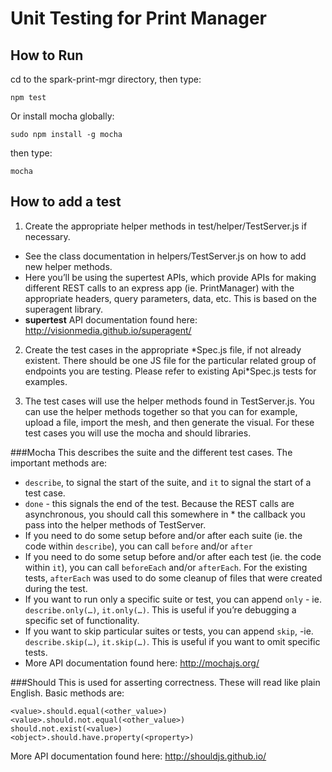 Unit Testing for Print Manager
==============

## How to Run
cd to the spark-print-mgr directory, then type:
```
npm test
```

Or install mocha globally:
```
sudo npm install -g mocha
```

then type:
```
mocha
```

## How to add a test
1. Create the appropriate helper methods in test/helper/TestServer.js if necessary.
  * See the class documentation in helpers/TestServer.js on how to add new helper methods.
  * Here you’ll be using the supertest APIs, which provide APIs for making different REST calls to an express app (ie. PrintManager) with the appropriate headers, query parameters, data, etc.  This is based on the superagent library.
  * **supertest** API documentation found here:  http://visionmedia.github.io/superagent/

2. Create the test cases in the appropriate \*Spec.js file, if not already existent.  There should be one JS file for the particular related group of endpoints you are testing.  Please refer to existing Api\*Spec.js tests for examples.

3. The test cases will use the helper methods found in TestServer.js.  You can use the helper methods together so that you can for example, upload a file, import the mesh, and then generate the visual.  For these test cases you will use the mocha and should libraries.

###Mocha
This describes the suite and the different test cases.  The important methods are:
* `describe`, to signal the start of the suite, and `it` to signal the start of a test case.
* `done` - this signals the end of the test.  Because the REST calls are asynchronous, you should call this somewhere in * the callback you pass into the helper methods of TestServer.
* If you need to do some setup before and/or after each suite (ie. the code within `describe`), you can call `before` and/or `after`
* If you need to do some setup before and/or after each test (ie. the code within `it`), you can call `beforeEach` and/or `afterEach`.  For the existing tests, `afterEach` was used to do some cleanup of files that were created during the test.
* If you want to run only a specific suite or test, you can append `only` - ie. `describe.only(…)`, `it.only(…)`.  This is useful if you’re debugging a specific set of functionality.
* If you want to skip particular suites or tests, you can append `skip`, -ie. `describe.skip(…)`, `it.skip(…)`.  This is useful if you want to omit specific tests.
* More API documentation found here:  http://mochajs.org/

###Should
This is used for asserting correctness.  These will read like plain English.  Basic methods are:
```
<value>.should.equal(<other_value>)
<value>.should.not.equal(<other_value>)
should.not.exist(<value>)
<object>.should.have.property(<property>)
```
More API documentation found here:  http://shouldjs.github.io/
